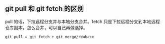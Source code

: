 ## git pull 和 git fetch 的区别

pull 的话，下拉远程分支并与本地分支合并。fetch 只是下拉远程分支到本地远程仓库副本，怎么合并，可以自己再做选择。

```
git pull = git fetch + git merge/reabase
```

